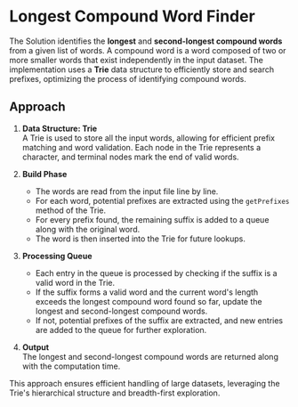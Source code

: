 # Longest Compound Word Finder

The Solution identifies the **longest** and **second-longest compound words** from a given list of words. A compound word is a word composed of two or more smaller words that exist independently in the input dataset. The implementation uses a **Trie** data structure to efficiently store and search prefixes, optimizing the process of identifying compound words.

## Approach

1. **Data Structure: Trie**  
   A Trie is used to store all the input words, allowing for efficient prefix matching and word validation. Each node in the Trie represents a character, and terminal nodes mark the end of valid words.

2. **Build Phase**  
   - The words are read from the input file line by line.
   - For each word, potential prefixes are extracted using the `getPrefixes` method of the Trie.
   - For every prefix found, the remaining suffix is added to a queue along with the original word.
   - The word is then inserted into the Trie for future lookups.

3. **Processing Queue**  
   - Each entry in the queue is processed by checking if the suffix is a valid word in the Trie.
   - If the suffix forms a valid word and the current word's length exceeds the longest compound word found so far, update the longest and second-longest compound words.
   - If not, potential prefixes of the suffix are extracted, and new entries are added to the queue for further exploration.

4. **Output**  
   The longest and second-longest compound words are returned along with the computation time.

This approach ensures efficient handling of large datasets, leveraging the Trie's hierarchical structure and breadth-first exploration.